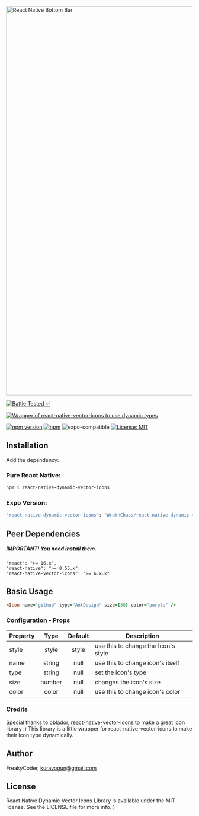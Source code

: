 <img alt="React Native Bottom Bar" src="https://github.com/WrathChaos/react-native-dynamic-vector-icons/blob/master/assets/logo.png" width="1050"/>

[![Battle Tested ✅](https://img.shields.io/badge/-Battle--Tested%20%E2%9C%85-03666e?style=for-the-badge)](https://github.com/WrathChaos/react-native-dynamic-vector-icons)


[![Wrapper of react-native-vector-icons to use dynamic types](https://img.shields.io/badge/-Wrapper%20of%20react--native--vector--icons%20to%20use%20dynamic%20types-lightgrey?style=for-the-badge)](https://github.com/WrathChaos/react-native-dynamic-vector-icons)


[![npm version](https://img.shields.io/npm/v/react-native-dynamic-vector-icons.svg?style=for-the-badge)](https://www.npmjs.com/package/react-native-dynamic-vector-icons)
[![npm](https://img.shields.io/npm/dt/react-native-dynamic-vector-icons.svg?style=for-the-badge)](https://www.npmjs.com/package/react-native-dynamic-vector-icons)
![expo-compatible](https://img.shields.io/badge/Expo-compatible-9cf.svg?style=for-the-badge)
[![License: MIT](https://img.shields.io/badge/License-MIT-green.svg?style=for-the-badge)](https://opensource.org/licenses/MIT)


## Installation

Add the dependency:

### Pure React Native:

```ruby
npm i react-native-dynamic-vector-icons
```
### Expo Version: 

```ruby
"react-native-dynamic-vector-icons": "WrathChaos/react-native-dynamic-vector-icons#expo"
```


## Peer Dependencies

##### IMPORTANT! You need install them.

```
"react": ">= 16.x",
"react-native": ">= 0.55.x",
"react-native-vector-icons": ">= 6.x.x"
```


## Basic Usage

```ruby
<Icon name="github" type="AntDesign" size={30} color="purple" />
```

### Configuration - Props


| Property |  Type  | Default | Description                         |
| -------- | :----: | :-----: | ----------------------------------- |
| style    | style  |  style  | use this to change the Icon's style |
| name     | string |  null   | use this to change icon's itself    |
| type     | string |  null   | set the icon's type                 |
| size     | number |  null   | changes the icon's size             |
| color    | color  |  null   | use this to change icon's color     |

### Credits

Special thanks to [oblador, react-native-vector-icons](https://github.com/oblador/react-native-vector-icons) to make a great icon library :) This library is a little wrapper for react-native-vector-icons to make their icon type dynamically.

## Author

FreakyCoder, kurayogun@gmail.com

## License

React Native Dynamic Vector Icons Library is available under the MIT license. See the LICENSE file for more info.
)
